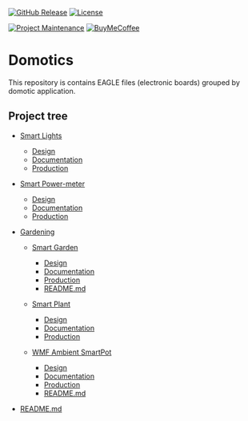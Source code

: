 [![GitHub Release][releases-shield]][releases]
[![License][license-shield]](LICENSE)

[![Project Maintenance][maintenance-shield]][maintenance]
[![BuyMeCoffee][buymecoffee-shield]][buymecoffee]

# Domotics

This repository is contains EAGLE files (electronic boards) grouped by domotic application.

## Project tree

* [Smart Lights](./Smart_Lights)
    * [Design](./Smart_Lights/Design/)
    * [Documentation](./Smart_Lights/Documentation/)
    * [Production](./Smart_Lights/Production/)

* [Smart Power-meter](./Smart_Power-meter)
    * [Design](./Smart_Power-meter/Design/)
    * [Documentation](./Smart_Power-meter/Documentation/)
    * [Production](./Smart_Power-meter/Production/)

* [Gardening ](./Gardening/)
    * [Smart Garden](./Gardening/Smart_Garden)
        * [Design](./Gardening/Smart_Garden/Design/)
        * [Documentation](./Gardening/Smart_Garden/Documentation/)
        * [Production](./Gardening/Smart_Garden/Production/)
        * [README.md](./Gardening/Smart_Plant/README.md)

    * [Smart Plant](./Gardening/Smart_Plant)
        * [Design](./Gardening/Smart_Plant/Design/)
        * [Documentation](./Gardening/Smart_Plant/Documentation/)
        * [Production](./Gardening/Smart_Plant/Production/)

    * [WMF Ambient SmartPot](./Gardening/WMF_Ambient_SmartPot/)
        * [Design](./Gardening/WMF_Ambient_SmartPot/Design/)
        * [Documentation](./Gardening/WMF_Ambient_SmartPot/Documentation/)
        * [Production](./Gardening/WMF_Ambient_SmartPot/Production/)
        * [README.md](./Gardening/Smart_Plant/README.md)
 * [README.md](./README.md)



[releases-shield]: https://img.shields.io/github/release/JGAguado/Domotics.svg?style=for-the-badge
[releases]: https://github.com/JGAguado/Fuel_Tracker/releases

[license-shield]: https://img.shields.io/github/license/JGAguado/Domotics.svg?style=for-the-badge

[maintenance-shield]: https://img.shields.io/badge/maintainer-J.%20G.%20Aguado-blue.svg?style=for-the-badge
[maintenance]: https://github.com/JGAguado

[buymecoffee-shield]: https://img.shields.io/badge/buy%20me%20a%20coffee-support-yellow.svg?style=for-the-badge
[buymecoffee]: https://www.buymeacoffee.com/J.G.Aguado